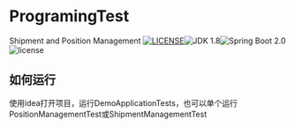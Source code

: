 # ProgramingTest
Shipment and Position Management
[![LICENSE](https://img.shields.io/badge/license-Anti%20996-blue.svg)](https://github.com/996icu/996.ICU/blob/master/LICENSE)![JDK 1.8](https://img.shields.io/badge/JDK-1.8-brightgreen.svg)![Spring Boot 2.0](https://img.shields.io/badge/Spring%20Boot-2.0-brightgreen.svg)![license](https://img.shields.io/badge/license-MPL--2.0-blue.svg)

## 如何运行 

使用idea打开项目，运行DemoApplicationTests，也可以单个运行PositionManagementTest或ShipmentManagementTest

